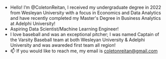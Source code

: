 - Hello! I’m @ColetonReitan, I received my undergraduate degree in 2022 from Wesleyan University with a focus in Economics and Data Analytics and have recently completed my Master's Degree in Business Analytics at Adelphi University! 
- Aspiring Data Scientist/Machine Learning Engineer!
- I love baseball and was an exceptional pitcher; I was named Captain of the Varsity Baseball team at both Wesleyan University & Adelphi University and was awareded first team all region!
- 📫 If you would like to reach me, my email is coletonreitan@gmail.com 
